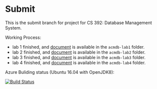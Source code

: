 # Submit
This is the submit branch for project for CS 392: Database Management System.

Working Process:
- lab 1 finished, and [document](https://github.com/dizhenhuoshan/acmdb20-517030910420/blob/submit/acmdb-lab1/README.md) is available in the `acmdb-lab1` folder.
- lab 2 finished, and [document](https://github.com/dizhenhuoshan/acmdb20-517030910420/blob/submit/acmdb-lab2/README.md) is available in the `acmdb-lab2` folder.
- lab 3 finished, and [document](https://github.com/dizhenhuoshan/acmdb20-517030910420/blob/submit/acmdb-lab3/README.md) is available in the `acmdb-lab3` folder.
- lab 4 finished, and [document](https://github.com/dizhenhuoshan/acmdb20-517030910420/blob/submit/acmdb-lab4/README.md) is available in the `acmdb-lab4` folder.

Azure Buliding status (Ubuntu 16.04 with OpenJDK8):

[![Build Status](https://dizhenhuoshan.visualstudio.com/SimpleDB2020/_apis/build/status/dizhenhuoshan.acmdb20-517030910420?branchName=submit)](https://dizhenhuoshan.visualstudio.com/SimpleDB2020/_build/latest?definitionId=1&branchName=submit)
